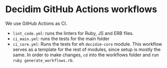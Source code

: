 # Decidim GitHub Actions workflows

We use GitHub Actions as CI.

- `lint_code.yml`: runs the linters for Ruby, JS and ERB files.
- `ci_main.yml`: runs the tests for the main folder
- `ci_core.yml`: Runs the tests for eh `decidim-core` module. This workflow serves as a template for the rest of modules, since setup is mostly the same. In order to make changes, `cd` into the workflows folder and run `ruby generate_workflows.rb`.
